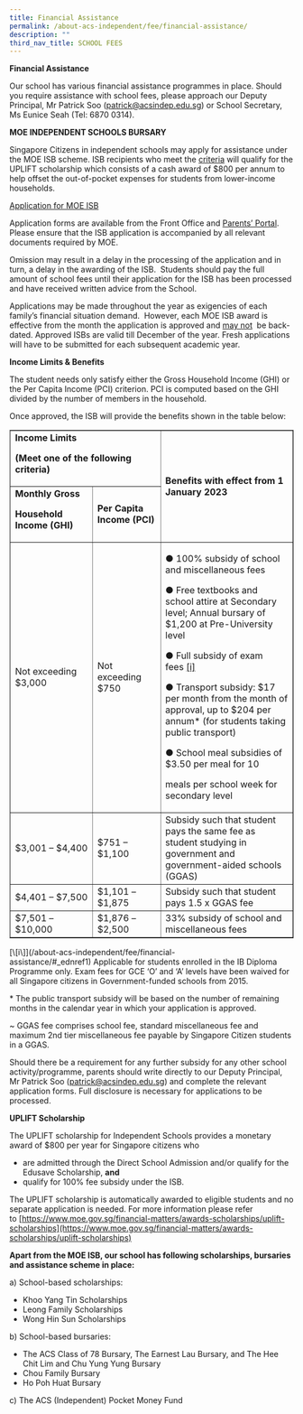 ```yaml
---
title: Financial Assistance
permalink: /about-acs-independent/fee/financial-assistance/
description: ""
third_nav_title: SCHOOL FEES
---
```

**Financial Assistance**

Our school has various financial assistance programmes in place. Should you require assistance with school fees, please approach our Deputy Principal, Mr Patrick Soo ([patrick@acsindep.edu.sg](mailto:patrick@acsindep.edu.sg)) or School Secretary, Ms Eunice Seah (Tel: 6870 0314).

**MOE INDEPENDENT SCHOOLS BURSARY**

Singapore Citizens in independent schools may apply for assistance under the MOE ISB scheme. ISB recipients who meet the [criteria](/about-acs-independent/fee/financial-assistance/#UPLIFT) will qualify for the UPLIFT scholarship which consists of a cash award of $800 per annum to help offset the out-of-pocket expenses for students from lower-income households.

<a href="/files/About%20ACS(I)/MOE-ISB-Application-Form-revised-on-14-October-2022.pdf" target="_blank">Application for MOE ISB</a>

Application forms are available from the Front Office and [Parents’ Portal](https://lms.acsindep.edu.sg/ACSIndep/login.aspx?type=parents). Please ensure that the ISB application is accompanied by all relevant documents required by MOE.

Omission may result in a delay in the processing of the application and in turn, a delay in the awarding of the ISB.  Students should pay the full amount of school fees until their application for the ISB has been processed and have received written advice from the School.

Applications may be made throughout the year as exigencies of each family’s financial situation demand.  However, each MOE ISB award is effective from the month the application is approved and <u>may not</u>  be back-dated. Approved ISBs are valid till December of the year. Fresh applications will have to be submitted for each subsequent academic year.

**Income Limits & Benefits**

The student needs only satisfy either the Gross Household Income (GHI) or the Per Capita Income (PCI) criterion. PCI is computed based on the GHI divided by the number of members in the household.

Once approved, the ISB will provide the benefits shown in the table below:

<table border="1" width="100%">
<tbody>
<tr>
<td colspan="2" width="312"><strong>Income Limits</strong>
<p><strong>(Meet one of the following criteria)</strong></p>
</td>
<td rowspan="2" width="340">
<p><strong>Benefits with effect from 1 January 2023</strong></p>
</td>
</tr>
<tr>
<td width="179"><strong>Monthly Gross</strong>
<p><strong>Household Income (GHI)</strong></p>
</td>
<td width="132"><strong>Per Capita Income (PCI)</strong></td>
</tr>
<tr>
<td width="179">
<p>Not exceeding $3,000</p>
</td>
<td width="132">
<p>Not exceeding $750</p>
</td>
<td width="340">
<p>● 100% subsidy of school and miscellaneous fees</p>
<p>● Free textbooks and school attire at Secondary level; Annual bursary of $1,200 at Pre-University level</p>
<p>● Full subsidy of exam fees&nbsp;<a name="_ednref1"></a><a href="/about-acs-independent/fee/financial-assistance/#_edn1">[i]</a></p>
<p>● Transport subsidy: $17 per month from the month of approval, up to $204 per annum* (for students taking public transport)</p>
<p>● School meal subsidies of $3.50 per meal for 10</p>
<p>meals per school week for secondary level</p>
</td>
</tr>
<tr>
<td width="179">
<p>$3,001 &ndash; $4,400</p>
</td>
<td width="132">
<p>$751 &ndash; $1,100</p>
</td>
<td width="340">Subsidy such that student pays the same fee as student studying in government and government-aided schools (GGAS)</td>
</tr>
<tr>
<td width="179">$4,401 &ndash; $7,500</td>
<td width="132">$1,101 &ndash; $1,875</td>
<td width="340">Subsidy such that student pays 1.5 x GGAS fee</td>
</tr>
<tr>
<td width="179">$7,501 &ndash; $10,000</td>
<td width="132">$1,876 &ndash; $2,500</td>
<td width="340">33% subsidy of school and miscellaneous fees</td>
</tr>
</tbody>
</table>
<a id="_edn1"></a>
[\[i\]](/about-acs-independent/fee/financial-assistance/#_ednref1) Applicable for students enrolled in the IB Diploma Programme only. Exam fees for GCE ‘O’ and ‘A’ levels have been waived for all Singapore citizens in Government-funded schools from 2015.

\* The public transport subsidy will be based on the number of remaining months in the calendar year in which your application is approved.

~ GGAS fee comprises school fee, standard miscellaneous fee and maximum 2nd tier miscellaneous fee payable by Singapore Citizen students in a GGAS.

Should there be a requirement for any further subsidy for any other school activity/programme, parents should write directly to our Deputy Principal, Mr Patrick Soo ([patrick@acsindep.edu.sg](mailto:patrick@acsindep.edu.sg)) and complete the relevant application forms. Full disclosure is necessary for applications to be processed.


<a id="UPLIFT"></a>**UPLIFT Scholarship**

The UPLIFT scholarship for Independent Schools provides a monetary award of $800 per year for Singapore citizens who

*   are admitted through the Direct School Admission and/or qualify for the Edusave Scholarship, **and**
*   qualify for 100% fee subsidy under the ISB.

The UPLIFT scholarship is automatically awarded to eligible students and no separate application is needed. For more information please refer to [https://www.moe.gov.sg/financial-matters/awards-scholarships/uplift-scholarships](https://www.moe.gov.sg/financial-matters/awards-scholarships/uplift-scholarships)


**Apart from the MOE ISB, our school has following scholarships, bursaries and assistance scheme in place:** 

a) School-based scholarships:

*   Khoo Yang Tin Scholarships
*   Leong Family Scholarships
*   Wong Hin Sun Scholarships

b) School-based bursaries:

*   The ACS Class of 78 Bursary, The Earnest Lau Bursary, and The Hee Chit Lim and Chu Yung Yung Bursary
*   Chou Family Bursary
*   Ho Poh Huat Bursary

c) The ACS (Independent) Pocket Money Fund
